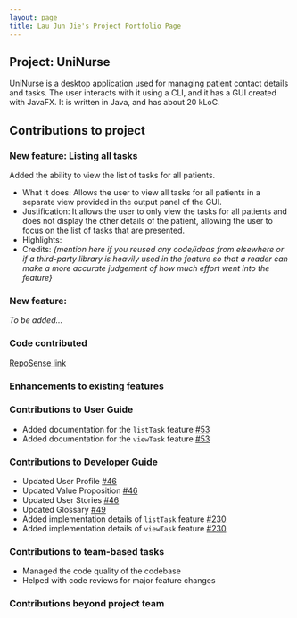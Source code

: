 ```yaml
---
layout: page
title: Lau Jun Jie's Project Portfolio Page
---
```


## Project: UniNurse

UniNurse is a desktop application used for managing patient contact details and tasks. The user interacts with it using
a CLI, and it has a GUI created with JavaFX. It is written in Java, and has about 20 kLoC.

## Contributions to project

### New feature: Listing all tasks

Added the ability to view the list of tasks for all patients.
* What it does: Allows the user to view all tasks for all patients in a separate view provided in the output panel of the GUI.
* Justification: It allows the user to only view the tasks for all patients and does not display the other details of the patient, allowing the user to focus on the list of tasks that are presented.
* Highlights:
* Credits: *{mention here if you reused any code/ideas from elsewhere or if a third-party library is heavily used in the feature so that a reader can make a more accurate judgement of how much effort went into the feature}*

### New feature: 
_To be added..._

### Code contributed
[RepoSense link](https://nus-cs2103-ay2223s1.github.io/tp-dashboard/?search=blopapple&breakdown=true)

### Enhancements to existing features

### Contributions to User Guide
* Added documentation for the `listTask` feature [\#53]()
* Added documentation for the `viewTask` feature [\#53]()

### Contributions to Developer Guide
* Updated User Profile [\#46]()
* Updated Value Proposition [\#46]()
* Updated User Stories [\#46]()
* Updated Glossary [\#49]()
* Added implementation details of `listTask` feature [\#230]()
* Added implementation details of `viewTask` feature [\#230]()

### Contributions to team-based tasks
* Managed the code quality of the codebase
* Helped with code reviews for major feature changes

### Contributions beyond project team
